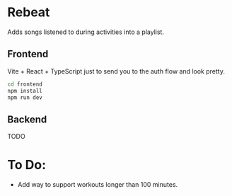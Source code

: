 # Rebeat

Adds songs listened to during activities into a playlist.

## Frontend

Vite + React + TypeScript just to send you to the auth flow and look pretty.

```bash
cd frontend
npm install
npm run dev
```

## Backend

TODO

# To Do:

- Add way to support workouts longer than 100 minutes.
